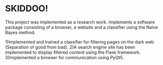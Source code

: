 # SKIDDOO!
This project was implemented as a research work. Implements a software package consisting of a browser, a website and a classifier using the Naive Bayes method. 

1)Implemented and trained a classifier for filtering pages on the dark web (Separation of good from bad). 
2)A search engine site has been implemented to display filtered content using the Flask framework. 
3)Implemented a browser for communication using PyQt5.

